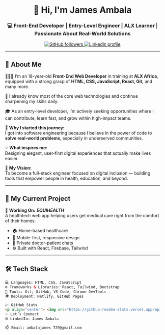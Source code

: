 

<h1 align="center">👋 Hi, I'm James Ambala</h1>
<h3 align="center">💻 Front-End Developer | Entry-Level Engineer | ALX Learner | Passionate About Real-World Solutions</h3>

<p align="center">
  <a href="https://github.com/yourusername">
    <img src="https://img.shields.io/github/followers/yourusername?label=Follow&style=social" alt="GitHub followers" />
  </a>
  <a href="https://www.linkedin.com/in/james-ambala-a197a7365/">
    <img src="https://img.shields.io/badge/LinkedIn-Connect-blue?logo=linkedin&style=flat-square" alt="LinkedIn profile" />
  </a>
</p>

---

## 🚀 About Me

👨🏽‍💻 I’m an 18-year-old **Front-End Web Developer** in training at <strong>ALX Africa</strong>, equipped with a strong grasp of **HTML, CSS, JavaScript, React, Git**, and many more.

🧠 I already know most of the core web technologies and continue sharpening my skills daily.

🎓 As an entry-level developer, I’m actively seeking opportunities where I can contribute, learn fast, and grow within high-impact teams.

🌟 **Why I started this journey:**  
I got into software engineering because I believe in the power of code to **solve real-world problems**, especially in underserved communities.

💡 **What inspires me:**  
Designing elegant, user-first digital experiences that actually make lives easier.

🎯 **My Vision:**  
To become a full-stack engineer focused on digital inclusion — building tools that empower people in health, education, and beyond.

---

## 💼 My Current Project

🚧 <strong>Working On:</strong> <em><b>EQUIHEALTH</b></em>  
A healthtech web app helping users get medical care right from the comfort of their homes.

- 🏠 Home-based healthcare
- 📱 Mobile-first, responsive design
- 🔐 Private doctor-patient chats
- ⚙️ Built with React, Firebase, Tailwind

---

## 🛠️ Tech Stack

```html
💻 Languages: HTML, CSS, JavaScript  
⚙️ Frameworks & Libraries: React, Tailwind, Bootstrap  
🧪 Tools: Git, GitHub, VS Code, Chrome DevTools  
🌍 Deployment: Netlify, GitHub Pages  

📈 GitHub Stats
<p align="center"> <img src="https://github-readme-stats.vercel.app/api?username=yourusername&show_icons=true&theme=radical" alt="GitHub stats" /> <img src="https://github-readme-streak-stats.herokuapp.com/?user=yourusername&theme=radical" alt="GitHub streak" /> </p>
✨ Let’s Connect
🌐 LinkedIn: James Ambala

📫 Email: ambalajames 729@gmail.com 

